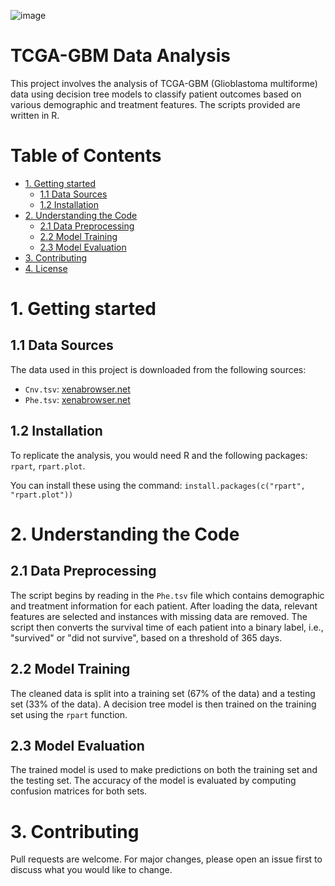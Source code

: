 ![image](https://github.com/ybryan95/UCSC_Xena_Dimensionality_Reduction_Demo/assets/123009743/a5a09993-63e0-4331-845e-35ab276cb7bb)

# TCGA-GBM Data Analysis
This project involves the analysis of TCGA-GBM (Glioblastoma multiforme) data using decision tree models to classify patient outcomes based on various demographic and treatment features. The scripts provided are written in R.

# Table of Contents
- [1. Getting started](#1-getting-started)
    - [1.1 Data Sources](#11-data-sources)
    - [1.2 Installation](#12-installation)
- [2. Understanding the Code](#2-understanding-the-code)
    - [2.1 Data Preprocessing](#21-data-preprocessing)
    - [2.2 Model Training](#22-model-training)
    - [2.3 Model Evaluation](#23-model-evaluation)
- [3. Contributing](#3-contributing)
- [4. License](#4-license)

# 1. Getting started
## 1.1 Data Sources
The data used in this project is downloaded from the following sources:
- `Cnv.tsv`: [xenabrowser.net](https://xenabrowser.net/datapages/?dataset=TCGA-GBM.htseq_counts.tsv&host=https%3A%2F%2Fgdc.xenahubs.net&removeHub=https%3A%2F%2Fxena.treehouse.gi.ucsc.edu%3A443)
- `Phe.tsv`: [xenabrowser.net](https://xenabrowser.net/datapages/?dataset=TCGA-GBM.GDC_phenotype.tsv&host=https%3A%2F%2Fgdc.xenahubs.net&removeHub=https%3A%2F%2Fxena.treehouse.gi.ucsc.edu%3A443)

## 1.2 Installation
To replicate the analysis, you would need R and the following packages: `rpart`, `rpart.plot`. 

You can install these using the command: `install.packages(c("rpart", "rpart.plot"))`

# 2. Understanding the Code
## 2.1 Data Preprocessing
The script begins by reading in the `Phe.tsv` file which contains demographic and treatment information for each patient. After loading the data, relevant features are selected and instances with missing data are removed. The script then converts the survival time of each patient into a binary label, i.e., "survived" or "did not survive", based on a threshold of 365 days.

## 2.2 Model Training
The cleaned data is split into a training set (67% of the data) and a testing set (33% of the data). A decision tree model is then trained on the training set using the `rpart` function.

## 2.3 Model Evaluation
The trained model is used to make predictions on both the training set and the testing set. The accuracy of the model is evaluated by computing confusion matrices for both sets.

# 3. Contributing
Pull requests are welcome. For major changes, please open an issue first to discuss what you would like to change.

